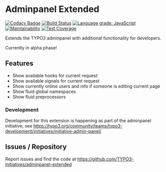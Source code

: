 # Adminpanel Extended

[![Codacy Badge](https://api.codacy.com/project/badge/Grade/1374a9be711846e2b89f9900061d0523)](https://www.codacy.com/app/susanne.moog/adminpanel-extended?utm_source=github.com&utm_medium=referral&utm_content=TYPO3-Initiatives/adminpanel-extended&utm_campaign=Badge_Grade)
[![Build Status](https://travis-ci.com/TYPO3-Initiatives/adminpanel-extended.svg?branch=develop)](https://travis-ci.com/TYPO3-Initiatives/adminpanel-extended)
[![Language grade: JavaScript](https://img.shields.io/lgtm/grade/javascript/g/TYPO3-Initiatives/adminpanel-extended.svg?logo=lgtm&logoWidth=18)](https://lgtm.com/projects/g/TYPO3-Initiatives/adminpanel-extended/context:javascript)
[![Maintainability](https://api.codeclimate.com/v1/badges/f1253d33fc32156f4cf5/maintainability)](https://codeclimate.com/github/TYPO3-Initiatives/adminpanel-extended/maintainability)
[![Test Coverage](https://api.codeclimate.com/v1/badges/f1253d33fc32156f4cf5/test_coverage)](https://codeclimate.com/github/TYPO3-Initiatives/adminpanel-extended/test_coverage)

Extends the TYPO3 adminpanel with additional functionality for developers.

Currently in alpha phase!

## Features

- Show available hooks for current request
- Show available signals for current request
- Show currently online users and info if someone is editing current page
- Show fluid global namespaces 
- Show fluid preprocessors 

### Development

Development for this extension is happening as part of the adminpanel
initiative, see <https://typo3.org/community/teams/typo3-development/initiatives/initiative-admin-panel/>

## Issues / Repository

Report issues and find the code at <https://github.com/TYPO3-Initiatives/adminpanel-extended>
